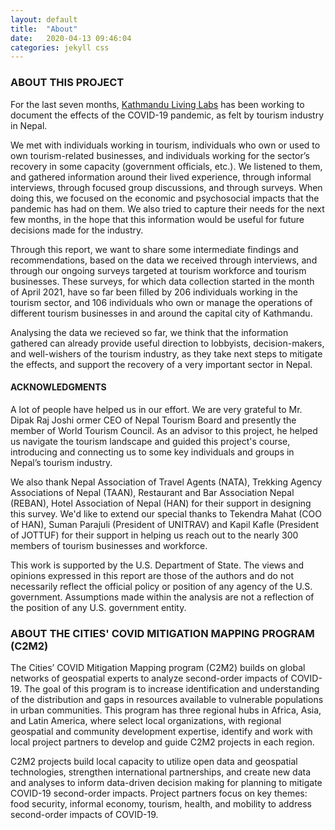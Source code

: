 ```yaml
---
layout: default
title:  "About"
date:   2020-04-13 09:46:04
categories: jekyll css
---
```



### ABOUT THIS PROJECT
For the last seven months, [Kathmandu Living Labs](http://www.kathmandulivinglabs.org) has been working to document the effects of the COVID-19 pandemic, as felt by tourism industry in Nepal.

We met with individuals working in tourism, individuals who own or used to own tourism-related businesses, and individuals working for the sector’s recovery in some capacity (government officials, etc.). We listened to them, and gathered information around their lived experience, through informal interviews, through focused group discussions, and through surveys. When doing this, we focused on the economic and psychosocial impacts that the pandemic has had on them. We also tried to capture their needs for the next few months, in the hope that this information would be useful for future decisions made for the industry.

Through this report, we want to share some intermediate findings and recommendations, based on the data we received through interviews, and through our ongoing surveys targeted at tourism workforce and tourism businesses. These surveys, for which data collection started in the month of April 2021, have so far been filled by 206 individuals working in the tourism sector, and 106 individuals who own or manage the operations of different tourism businesses in and around the capital city of Kathmandu.

Analysing the data we recieved so far, we think that the information gathered can already provide useful direction to lobbyists, decision-makers, and well-wishers of the tourism industry, as they take next steps to mitigate the effects, and support the recovery of a very important sector in Nepal.

#### ACKNOWLEDGMENTS

A lot of people have helped us in our effort. We are very grateful to Mr. Dipak Raj Joshi ormer CEO of Nepal Tourism Board and presently the member of World Tourism Council. As an advisor to this project, he helped us navigate the tourism landscape and guided this project's course, introducing and connecting us to some key individuals and groups in Nepal’s tourism industry.

We also thank Nepal Association of Travel Agents (NATA), Trekking Agency Associations of Nepal (TAAN), Restaurant and Bar Association Nepal (REBAN), Hotel Association of Nepal (HAN) for their support in designing this survey. We'd like to extend our special thanks to Tekendra Mahat (COO of HAN), Suman Parajuli (President of UNITRAV) and Kapil Kafle (President of JOTTUF) for their support in helping us reach out to the nearly 300 members of tourism businesses and workforce.

This work is supported by the U.S. Department of State. The views and opinions expressed in this report are those of the authors and do not necessarily reflect the official policy or position of any agency of the U.S. government. Assumptions made within the analysis are not a reflection of the position of any U.S. government entity.

### ABOUT THE CITIES' COVID MITIGATION MAPPING PROGRAM (C2M2)

The Cities’ COVID Mitigation Mapping program (C2M2) builds on global networks of geospatial experts to analyze second-order impacts of COVID-19. The goal of this program is to increase identification and understanding of the distribution and gaps in resources available to vulnerable populations in urban communities. This program has three regional hubs in Africa, Asia, and Latin America, where select local organizations, with regional geospatial and community development expertise, identify and work with local project partners to develop and guide C2M2 projects in each region.
 
C2M2 projects build local capacity to utilize open data and geospatial technologies, strengthen international partnerships, and create new data and analyses to inform data-driven decision making for planning to mitigate COVID-19 second-order impacts. Project partners focus on key themes: food security, informal economy, tourism, health, and mobility to address second-order impacts of COVID-19.
